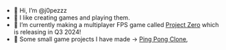 - 👋 Hi, I’m @j0pezzz
- 👀 I like creating games and playing them.
- 🌱 I’m currently making a multiplayer FPS game called [Project Zero](https://store.steampowered.com/app/2257910/Project_Zero/) which is releasing in Q3 2024!
- 🦾 Some small game projects I have made -> [Ping Pong Clone](https://github.com/j0pezzz/pong_clone), 

<!---
j0pezzz/j0pezzz is a ✨ special ✨ repository because its `README.md` (this file) appears on your GitHub profile.
You can click the Preview link to take a look at your changes.
--->
